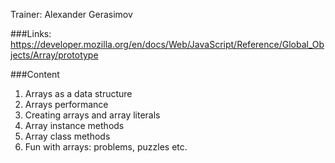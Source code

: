 Trainer: Alexander Gerasimov

###Links:
https://developer.mozilla.org/en/docs/Web/JavaScript/Reference/Global_Objects/Array/prototype

###Content
1. Arrays as a data structure
2. Arrays performance
3. Creating arrays and array literals
4. Array instance methods
5. Array class methods
6. Fun with arrays: problems, puzzles etc.